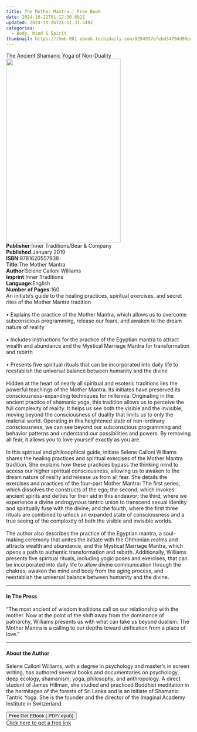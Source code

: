 ```yaml
---
title: The Mother Mantra | Free Book
date: 2024-10-22T01:17:30.891Z
updated: 2024-10-26T21:51:31.549Z
categories:
  - Body, Mind & Spirit
thumbnail: https://thmb-001-ebook.techidaily.com/9294937efebd3479dd80ee832668469970fe514d9aec75f47e6972e68987d6f6.jpg
---
```

<main id="book-container">
  <div class="flex flex-col">
    <div class="book-brief flex-1 py-6 px-4 sm:p-6 md:py-10 md:px-8">
      <!-- brief-->
      <div class="book-brief-main">
        The Ancient Shamanic Yoga of Non-Duality
      </div>
    </div>
    <div
      class="book-meta-info flex-1 grid gap-4 col-start-1 col-end-3 row-start-1 sm:mb-6 sm:grid-cols-4 lg:gap-6 lg:col-start-2 lg:row-end-6 lg:row-span-6 lg:mb-0"
    >
      <div
        class="book-meta-info-left place-content-center mt-4 p-4 text-sm leading-6 col-start-2 col-span-2 dark:text-slate-400"
      >
        <img
          class="w-full h-500 object-cover rounded-lg sm:h-255 sm:col-span-2 lg:col-span-full"
          src="https://img-001-ebook.techidaily.com/c72cc49a18bf8454896f52e76c961ee05e813d45853d335e9888daf5299bd5dc.jpg"
          alt=""
          width="312"
          height="500"
        />
      </div>
      <div
        class="book-meta-info-right mt-2 col-start-1 row-start-2 col-span-3 self-center"
      >
        <!-- meta data  -->
        <div class="flex flex-col px-4 md:px-8">
          <div class="flex-1">
            <strong>Publisher</strong>:<span class="px-2"
              >Inner Traditions/Bear &amp; Company</span
            >
          </div>
          <div class="flex-1">
            <strong>Published</strong>:<span class="px-2">January 2019</span>
          </div>
          <div class="flex-1">
            <strong>ISBN</strong>:<span class="px-2">9781620557938</span>
          </div>
          <div class="flex-1">
            <strong>Title</strong>:<span class="px-2">The Mother Mantra</span>
          </div>
          <div class="flex-1">
            <strong>Author</strong>:<span class="px-2"
              >Selene Calloni Williams</span
            >
          </div>
          <div class="flex-1">
            <strong>Imprint</strong>:<span class="px-2">Inner Traditions</span>
          </div>
          <div class="flex-1">
            <strong>Language</strong>:<span class="px-2">English</span>
          </div>
          <div class="flex-1">
            <strong>Number of Pages</strong>:<span class="px-2">160</span>
          </div>
        </div>
      </div>
    </div>
    <div class="book-description flex-1 py-6 px-4 sm:p-6 md:py-10 md:px-8">
      <div class="book-description-main">
        <div accordion-content="" id="description">
          An initiate’s guide to the healing practices, spiritual exercises, and
          secret rites of the Mother Mantra tradition <br /><br />• Explains the
          practice of the Mother Mantra, which allows us to overcome
          subconscious programming, release our fears, and awaken to the dream
          nature of reality <br /><br />• Includes instructions for the practice
          of the Egyptian mantra to attract wealth and abundance and the
          Mystical Marriage Mantra for transformation and rebirth <br /><br />•
          Presents five spiritual rituals that can be incorporated into daily
          life to reestablish the universal balance between humanity and the
          divine <br /><br />Hidden at the heart of nearly all spiritual and
          esoteric traditions lies the powerful teachings of the Mother Mantra.
          Its initiates have preserved its consciousness-expanding techniques
          for millennia. Originating in the ancient practice of shamanic yoga,
          this tradition allows us to perceive the full complexity of reality.
          It helps us see both the visible and the invisible, moving beyond the
          consciousness of duality that limits us to only the material world.
          Operating in this heightened state of non-ordinary consciousness, we
          can see beyond our subconscious programming and behavior patterns and
          understand our possibilities and powers. By removing all fear, it
          allows you to love yourself exactly as you are. <br /><br />In this
          spiritual and philosophical guide, initiate Selene Calloni Williams
          shares the healing practices and spiritual exercises of the Mother
          Mantra tradition. She explains how these practices bypass the thinking
          mind to access our higher spiritual consciousness, allowing us to
          awaken to the dream nature of reality and release us from all fear.
          She details the exercises and practices of the four-part Mother
          Mantra: The first series, which dissolves the constructs of the ego;
          the second, which invokes ancient spirits and deities for their aid in
          this endeavor; the third, where we experience a divine androgynous
          tantric union to transcend sexual identity and spiritually fuse with
          the divine; and the fourth, where the first three rituals are combined
          to unlock an expanded state of consciousness and a true seeing of the
          complexity of both the visible and invisible worlds. <br /><br />The
          author also describes the practice of the Egyptian mantra, a
          soul-making ceremony that unites the initiate with the Chthonian
          realms and attracts wealth and abundance, and the Mystical Marriage
          Mantra, which opens a path to authentic transformation and rebirth.
          Additionally, Williams presents five spiritual rituals, including
          yogic poses and exercises, that can be incorporated into daily life to
          allow divine communication through the chakras, awaken the mind and
          body from the aging process, and reestablish the universal balance
          between humanity and the divine.
        </div>
        <div class="accordion-fader"></div>
      </div>
    </div>
    <div class="book-excerpts flex-1 py-6 px-4 sm:p-6 md:py-10 md:px-8">
      <!-- excerpts-->
      <div class="book-excerpts-main">
        <hr />
        <h4 class="placeholder placeholder-heading">
          <span>In The Press</span>
        </h4>
        <p>
          “The most ancient of wisdom traditions call on our relationship with
          the mother. Now at the point of the shift away from the dominance of
          patriarchy, Williams presents us with what can take us beyond dualism.
          The Mother Mantra is a calling to our depths toward unification from a
          place of love.”
        </p>
      </div>
    </div>
    <div class="book-about-author flex-1 py-6 px-4 sm:p-6 md:py-10 md:px-8">
      <!-- about author-->
      <div class="book-main-author-main">
        <hr />
        <h4 class="placeholder placeholder-heading">
          <span>About the Author</span>
        </h4>
        <p>
          Selene Calloni Williams, with a degree in psychology and master’s in
          screen writing, has authored several books and documentaries on
          psychology, deep ecology, shamanism, yoga, philosophy, and
          anthropology. A direct student of James Hillman, she studied and
          practiced Buddhist meditation in the hermitages of the forests of Sri
          Lanka and is an initiate of Shamanic Tantric Yoga. She is the founder
          and the director of the Imaginal Academy Institute in Switzerland.
        </p>
      </div>
    </div>
    <div class="book-free-get flex-1 py-6 px-4 sm:p-6 md:py-10 md:px-8">
      <button
        id="btn-free-get"
        class="bg-blue-500 hover:bg-blue-700 text-white font-bold py-2 px-4 rounded"
      >
        Free Get EBook (.PDF/.epub)
      </button>
      <div id="countdown-display" class="px-2 text-lg mt-2"></div>
      <a
        id="free-link"
        class="hidden bg-blue-500 hover:bg-blue-700 text-white font-bold py-2 px-4 rounded"
        href="https://www.ebooks.com/en-us/book/96164924/the-mother-mantra/selene-calloni-williams/"
        target="_blank"
        >Click here to get a free link</a
      >
    </div>
    <script>
      let countdownTime = 0;
      let countdownInterval = null;
      document
        .getElementById('btn-free-get')
        .addEventListener('click', startCountdown);
      function startCountdown() {
        countdownTime = new Date().getTime() + 60000 * 3;
        countdownInterval = setInterval(updateCountdown, 1000);
        document.getElementById('btn-free-get').disabled = true;
        document
          .getElementById('btn-free-get')
          .classList.add('bg-gray-500', 'cursor-not-allowed');
      }
      function updateCountdown() {
        let currentTime = new Date().getTime();
        let timeLeft = countdownTime - currentTime;
        let secondsLeft = Math.floor(timeLeft / 1000);
        document.getElementById('countdown-display').innerHTML =
          `Remaining time: ${secondsLeft} seconds.`;
        if (secondsLeft <= 0) {
          clearInterval(countdownInterval);
          document.getElementById('btn-free-get').classList.add('hidden');
          document.getElementById('free-link').classList.remove('hidden');
          document.getElementById('countdown-display').innerHTML = '';
        }
      }
    </script>
  </div>
</main>

<ins class="adsbygoogle"
      style="display:block"
      data-ad-client="ca-pub-7571918770474297"
      data-ad-slot="8358498916"
      data-ad-format="auto"
      data-full-width-responsive="true"></ins>
    